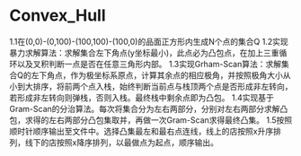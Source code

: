 # Convex_Hull
1.1在(0,0)-(0,100)-(100,100)-(100,0)的品面正方形内生成N个点的集合Q
1.2实现暴力求解算法：求解集合左下角点(y坐标最小)，此点必为凸包点，在加上三重循环以及叉积判断一点是否在任意三角形内部。
1.3实现Grham-Scan算法：求解集合Q的左下角点，作为极坐标系原点，计算其余点的相应极角，并按照极角大小从小到大排序，将前两个点入栈，始终判断当前点与栈顶两个点是否形成非左转向，若形成非左转向则弹栈，否则入栈。最终栈中剩余点即为凸包。
1.4实现基于Gram-Scan的分治算法。每次将集合分为左右两部分，分别对左右两部分求解凸包，求得的左右两部分凸包集取并，再做一次Gram-Scan求得最终凸集。
1.5按照顺时针顺序输出至文件中。选择凸集最左和最右点连线，线上的店按照x升序排列，线下的店按照x降序排列，以最做点为起点，顺序输出。
